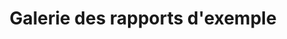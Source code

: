 ---
title: Galerie des rapports d'exemple
type: docs
weight: 60
url: /reportingservices/sample-reports-gallery/
---